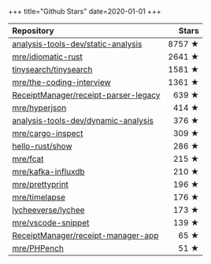 +++
title="Github Stars"
date=2020-01-01
+++

| Repository | Stars |
| :--------- | ----: |
| [analysis-tools-dev/static-analysis](https://github.com/analysis-tools-dev/static-analysis) | 8757 ★ |
| [mre/idiomatic-rust](https://github.com/mre/idiomatic-rust) | 2641 ★ |
| [tinysearch/tinysearch](https://github.com/tinysearch/tinysearch) | 1581 ★ |
| [mre/the-coding-interview](https://github.com/mre/the-coding-interview) | 1361 ★ |
| [ReceiptManager/receipt-parser-legacy](https://github.com/ReceiptManager/receipt-parser-legacy) | 639 ★ |
| [mre/hyperjson](https://github.com/mre/hyperjson) | 414 ★ |
| [analysis-tools-dev/dynamic-analysis](https://github.com/analysis-tools-dev/dynamic-analysis) | 376 ★ |
| [mre/cargo-inspect](https://github.com/mre/cargo-inspect) | 309 ★ |
| [hello-rust/show](https://github.com/hello-rust/show) | 286 ★ |
| [mre/fcat](https://github.com/mre/fcat) | 215 ★ |
| [mre/kafka-influxdb](https://github.com/mre/kafka-influxdb) | 210 ★ |
| [mre/prettyprint](https://github.com/mre/prettyprint) | 196 ★ |
| [mre/timelapse](https://github.com/mre/timelapse) | 176 ★ |
| [lycheeverse/lychee](https://github.com/lycheeverse/lychee) | 173 ★ |
| [mre/vscode-snippet](https://github.com/mre/vscode-snippet) | 139 ★ |
| [ReceiptManager/receipt-manager-app](https://github.com/ReceiptManager/receipt-manager-app) | 65 ★ |
| [mre/PHPench](https://github.com/mre/PHPench) | 51 ★ |
